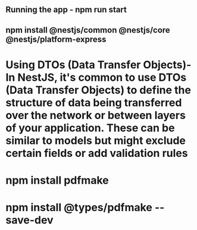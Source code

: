 
## Running the app - npm run start
## npm install @nestjs/common @nestjs/core @nestjs/platform-express

 # Using DTOs (Data Transfer Objects)-In NestJS, it's common to use DTOs (Data Transfer Objects) to define the structure of data being transferred over the network or between layers of your application. These can be similar to  models but might exclude certain fields or add validation rules
 
 # npm install pdfmake
# npm install @types/pdfmake --save-dev
